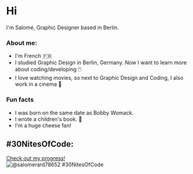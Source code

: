 # Hi 
I'm Salomé, Graphic Designer based in Berlin.

<h3>About me:</h3>
<ul>
<li>I'm French 🇫🇷</li>
<li>I studied Graphic Design in Berlin, Germany. Now I want to learn more about coding/developing 🖱️</li>
<li>I love watching movies, so next to Graphic Design and Coding, I also work in a cinema 🍿</li>
</ul>

<h3>Fun facts</h3>
<ul>
<li>I was born on the same date as Bobby Womack.</li>
<li>I wrote a children's book. 🦀</li>
<li>I'm a huge cheese fan!</li>
</ul>

## #30NitesOfCode:
  [Check out my progress!](https://www.codedex.io/@salomerard78652/30-nites-of-code)  
  ![@salomerard78652 #30NitesOfCode](https://www.codedex.io/api/petStatus?user=salomerard78652)
